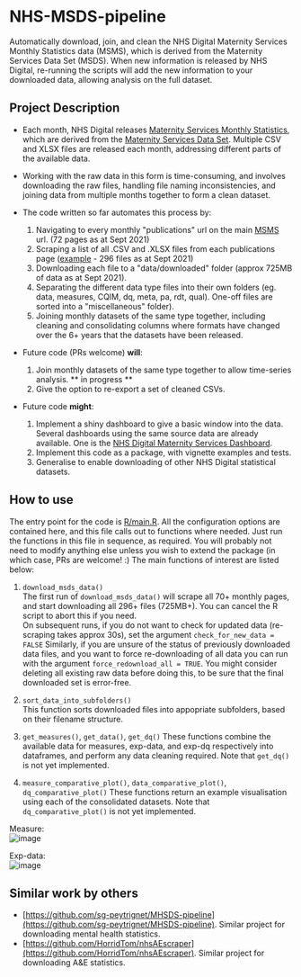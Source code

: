 # NHS-MSDS-pipeline
Automatically download, join, and clean the NHS Digital Maternity Services Monthly Statistics data (MSMS), which is derived from the Maternity Services Data Set (MSDS). When new information is released by NHS Digital, re-running the scripts will add the new information to your downloaded data, allowing analysis on the full dataset.  

## Project Description

- Each month, NHS Digital releases [Maternity Services Monthly Statistics](https://digital.nhs.uk/data-and-information/publications/statistical/maternity-services-monthly-statistics), which are derived from the [Maternity Services Data Set](https://digital.nhs.uk/data-and-information/data-collections-and-data-sets/data-sets/maternity-services-data-set).  Multiple CSV and XLSX files are released each month, addressing different parts of the available data.  

- Working with the raw data in this form is time-consuming, and involves downloading the raw files, handling file naming inconsistencies, and joining data from multiple months together to form a clean dataset.  

- The code written so far automates this process by:
  1. Navigating to every monthly "publications" url on the main [MSMS](https://digital.nhs.uk/data-and-information/publications/statistical/maternity-services-monthly-statistics) url.  (72 pages as at Sept 2021)
  2. Scraping a list of all .CSV and .XLSX files from each publications page ([example](https://digital.nhs.uk/data-and-information/publications/statistical/maternity-services-monthly-statistics/may-2021) - 296 files as at Sept 2021)
  3. Downloading each file to a "data/downloaded" folder (approx 725MB of data as at Sept 2021).  
  4. Separating the different data type files into their own folders (eg. data, measures, CQIM, dq, meta, pa, rdt, qual).  One-off files are sorted into a "miscellaneous" folder).  
  5. Joining monthly datasets of the same type together, including cleaning and consolidating columns where formats have changed over the 6+ years that the datasets have been released.  

- Future code (PRs welcome) **will**:
  1. Join monthly datasets of the same type together to allow time-series analysis. ** in progress **
  2. Give the option to re-export a set of cleaned CSVs.  

- Future code **might**:
  1. Implement a shiny dashboard to give a basic window into the data.  Several dashboards using the same source data are already available.  One is the [NHS Digital Maternity Services Dashboard](https://digital.nhs.uk/data-and-information/data-collections-and-data-sets/data-sets/maternity-services-data-set/maternity-services-dashboard).
  2. Implement this code as a package, with vignette examples and tests.  
  3. Generalise to enable downloading of other NHS Digital statistical datasets.  

## How to use

The entry point for the code is [R/main.R](https://github.com/ThomUK/NHS-MSDS-pipeline/blob/main/R/main.R).  All the configuration options are contained here, and this file calls out to functions where needed.  Just run the functions in this file in sequence, as required.  You will probably not need to modify anything else unless you wish to extend the package (in which case, PRs are welcome! :)  The main functions of interest are listed below:

1. `download_msds_data()`  
The first run of `download_msds_data()` will scrape all 70+ monthly pages, and start downloading all 296+ files (725MB+).  You can cancel the R script to abort this if you need.  
On subsequent runs, if you do not want to check for updated data (re-scraping takes approx 30s), set the argument `check_for_new_data = FALSE`
Similarly, if you are unsure of the status of previously downloaded data files, and you want to force re-downloading of all data you can run with the argument `force_redownload_all = TRUE`.  You might consider deleting all existing raw data before doing this, to be sure that the final downloaded set is error-free.  

2. `sort_data_into_subfolders()`  
This function sorts downloaded files into appopriate subfolders, based on their filename structure.  

3. `get_measures()`, `get_data()`, `get_dq()`
These functions combine the available data for measures, exp-data, and exp-dq respectively into dataframes, and perform any data cleaning required.  Note that `get_dq()` is not yet implemented.  

4. `measure_comparative_plot()`, `data_comparative_plot()`, `dq_comparative_plot()`
These functions return an example visualisation using each of the consolidated datasets.  Note that `dq_comparative_plot()` is not yet implemented.  

Measure:  
![image](https://user-images.githubusercontent.com/10871342/133005178-9b076464-54f0-4f0b-ba3e-da24f98ed412.png)

Exp-data:  
![image](https://user-images.githubusercontent.com/10871342/133005224-4667be99-1a45-4357-a45b-7a180aa55e1e.png)


## Similar work by others

- [https://github.com/sg-peytrignet/MHSDS-pipeline](https://github.com/sg-peytrignet/MHSDS-pipeline).  Similar project for downloading mental health statistics.  
- [https://github.com/HorridTom/nhsAEscraper](https://github.com/HorridTom/nhsAEscraper). Similar project for downloading A&E statistics.  
